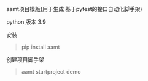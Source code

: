 aamt项目模版(用于生成 基于pytest的接口自动化脚手架)

python 版本 3.9

安装

> pip install aamt

创建项目脚手架 

> aamt startproject demo



